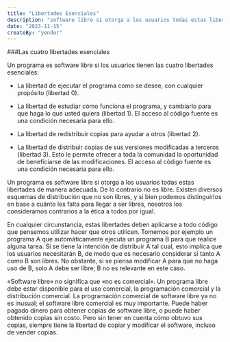 ```yaml
---
title: "Libertades Esenciales"
description: "software libre si otorga a los usuarios todas estas libertades de manera adecuada. De lo contrario no es libre."
date: "2023-11-15"
createBy: "yender"
---
```


###Las cuatro libertades esenciales

Un programa es software libre si los usuarios tienen las cuatro libertades esenciales:

- La libertad de ejecutar el programa como se desee, con cualquier propósito (libertad 0).
- La libertad de estudiar cómo funciona el programa, y cambiarlo para que haga lo que usted quiera (libertad 1). El acceso al código fuente es una condición necesaria para ello.

- La libertad de redistribuir copias para ayudar a otros (libertad 2).

- La libertad de distribuir copias de sus versiones modificadas a terceros (libertad 3). Esto le permite ofrecer a toda la comunidad la oportunidad de beneficiarse de las modificaciones. El acceso al código fuente es una condición necesaria para ello.

Un programa es software libre si otorga a los usuarios todas estas libertades de manera adecuada. De lo contrario no es libre. Existen diversos esquemas de distribución que no son libres, y si bien podemos distinguirlos en base a cuánto les falta para llegar a ser libres, nosotros los consideramos contrarios a la ética a todos por igual.

En cualquier circunstancia, estas libertades deben aplicarse a todo código que pensemos utilizar hacer que otros utilicen. Tomemos por ejemplo un programa A que automáticamente ejecuta un programa B para que realice alguna tarea. Si se tiene la intención de distribuir A tal cual, esto implica que los usuarios necesitarán B, de modo que es necesario considerar si tanto A como B son libres. No obstante, si se piensa modificar A para que no haga uso de B, solo A debe ser libre; B no es relevante en este caso.

«Software libre» no significa que «no es comercial». Un programa libre debe estar disponible para el uso comercial, la programación comercial y la distribución comercial. La programación comercial de software libre ya no es inusual; el software libre comercial es muy importante. Puede haber pagado dinero para obtener copias de software libre, o puede haber obtenido copias sin costo. Pero sin tener en cuenta cómo obtuvo sus copias, siempre tiene la libertad de copiar y modificar el software, incluso de vender copias.
